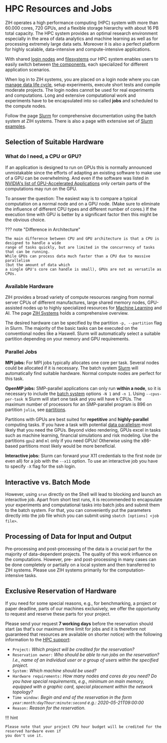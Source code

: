 # HPC Resources and Jobs

ZIH operates a high performance computing (HPC) system with more than 60.000 cores, 720 GPUs, and a
flexible storage hierarchy with about 16 PB total capacity. The HPC system provides an optimal
research environment especially in the area of data analytics and machine learning as well as for
processing extremely large data sets. Moreover it is also a perfect platform for highly scalable,
data-intensive and compute-intensive applications.

With shared [login nodes](#login-nodes) and [filesystems](../data_lifecycle/file_systems.md) our
HPC system enables users to easily switch between [the components](hardware_overview.md), each
specialized for different application scenarios.

When log in to ZIH systems, you are placed on a login node where you can
[manage data life cycle](../data_lifecycle/overview.md),
setup experiments,
execute short tests and compile moderate projects. The login nodes cannot be used for real
experiments and computations. Long and extensive computational work and experiments have to be
encapsulated into so called **jobs** and scheduled to the compute nodes.

Follow the page [Slurm](slurm.md) for comprehensive documentation using the batch system at
ZIH systems. There is also a page with extensive set of [Slurm examples](slurm_examples.md).

## Selection of Suitable Hardware

### What do I need, a CPU or GPU?

If an application is designed to run on GPUs this is normally announced unmistakable since the
efforts of adapting an existing software to make use of a GPU can be overwhelming.
And even if the software was listed in [NVIDIA's list of GPU-Accelerated Applications](https://www.nvidia.com/content/dam/en-zz/Solutions/Data-Center/tesla-product-literature/gpu-applications-catalog.pdf)
only certain parts of the computations may run on the GPU.

To answer the question: The easiest way is to compare a typical computation
on a normal node and on a GPU node. (Make sure to eliminate the influence of different
CPU types and different number of cores.) If the execution time with GPU is better
by a significant factor then this might be the obvious choice.

??? note "Difference in Architecture"

    The main difference between CPU and GPU architecture is that a CPU is designed to handle a wide
    range of tasks quickly, but are limited in the concurrency of tasks that can be running.
    While GPUs can process data much faster than a CPU due to massive parallelism
    (but the amount of data which
    a single GPU's core can handle is small), GPUs are not as versatile as CPUs.

### Available Hardware

ZIH provides a broad variety of compute resources ranging from normal server CPUs of different
manufactures, large shared memory nodes, GPU-assisted nodes up to highly specialized resources for
[Machine Learning](../software/machine_learning.md) and AI.
The page [ZIH Systems](hardware_overview.md) holds a comprehensive overview.

The desired hardware can be specified by the partition `-p, --partition` flag in Slurm.
The majority of the basic tasks can be executed on the conventional nodes like a Haswell. Slurm will
automatically select a suitable partition depending on your memory and GPU requirements.

### Parallel Jobs

**MPI jobs:** For MPI jobs typically allocates one core per task. Several nodes could be allocated
if it is necessary. The batch system [Slurm](slurm.md) will automatically find suitable hardware.
Normal compute nodes are perfect for this task.

**OpenMP jobs:** SMP-parallel applications can only run **within a node**, so it is necessary to
include the [batch system](slurm.md) options `-N 1` and `-n 1`. Using `--cpus-per-task N` Slurm will
start one task and you will have `N` CPUs. The maximum number of processors for an SMP-parallel
program is 896 on partition `julia`, see [partitions](partitions_and_limits.md).

Partitions with GPUs are best suited for **repetitive** and **highly-parallel** computing tasks. If
you have a task with potential [data parallelism](../software/gpu_programming.md) most likely that
you need the GPUs.  Beyond video rendering, GPUs excel in tasks such as machine learning, financial
simulations and risk modeling. Use the partitions `gpu2` and `ml` only if you need GPUs! Otherwise
using the x86-based partitions most likely would be more beneficial.

**Interactive jobs:** Slurm can forward your X11 credentials to the first node (or even all) for a job
with the `--x11` option. To use an interactive job you have to specify `-X` flag for the ssh login.

## Interactive vs. Batch Mode

However, using `srun` directly on the Shell will lead to blocking and launch an interactive job.
Apart from short test runs, it is recommended to encapsulate your experiments and computational
tasks into batch jobs and submit them to the batch system. For that, you can conveniently put the
parameters directly into the job file which you can submit using `sbatch [options] <job file>`.

## Processing of Data for Input and Output

Pre-processing and post-processing of the data is a crucial part for the majority of data-dependent
projects. The quality of this work influence on the computations. However, pre- and post-processing
in many cases can be done completely or partially on a local system and then transferred to ZIH
systems. Please use ZIH systems primarily for the computation-intensive tasks.

## Exclusive Reservation of Hardware

If you need for some special reasons, e.g., for benchmarking, a project or paper deadline, parts of
our machines exclusively, we offer the opportunity to request and reserve these parts for your
project.

Please send your request **7 working days** before the reservation should start (as that's our
maximum time limit for jobs and it is therefore not guaranteed that resources are available on
shorter notice) with the following information to the
[HPC support](mailto:hpcsupport@zih.tu-dresden.de?subject=Request%20for%20a%20exclusive%20reservation%20of%20hardware&body=Dear%20HPC%20support%2C%0A%0AI%20have%20the%20following%20request%20for%20a%20exclusive%20reservation%20of%20hardware%3A%0A%0AProject%3A%0AReservation%20owner%3A%0ASystem%3A%0AHardware%20requirements%3A%0ATime%20window%3A%20%3C%5Byear%5D%3Amonth%3Aday%3Ahour%3Aminute%20-%20%5Byear%5D%3Amonth%3Aday%3Ahour%3Aminute%3E%0AReason%3A):

- `Project:` *Which project will be credited for the reservation?*
- `Reservation owner:` *Who should be able to run jobs on the
  reservation? I.e., name of an individual user or a group of users
  within the specified project.*
- `System:` *Which machine should be used?*
- `Hardware requirements:` *How many nodes and cores do you need? Do
  you have special requirements, e.g., minimum on main memory,
  equipped with a graphic card, special placement within the network
  topology?*
- `Time window:` *Begin and end of the reservation in the form
  `year:month:dayThour:minute:second` e.g.: 2020-05-21T09:00:00*
- `Reason:` *Reason for the reservation.*

!!! hint

    Please note that your project CPU hour budget will be credited for the reserved hardware even if
    you don't use it.
